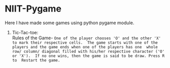 # NIIT-Pygame
Here I have made some games using python pygame module.

1. Tic-Tac-toe:
  <br/> Rules of the Game-
      `One of the player chooses 'O' and the other 'X' to mark their respective cells. 
      The game starts with one of the players and the game ends when one of the players has one 
      whole row/ column/ diagonal filled with his/her respective character ('O' or 'X'). 
      If no one wins, then the game is said to be draw.
      Press R to  Restart the game.`
